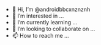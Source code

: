 - 👋 Hi, I’m @androidbbcxnznznh
- 👀 I’m interested in ...
- 🌱 I’m currently learning ...
- 💞️ I’m looking to collaborate on ...
- 📫 How to reach me ...

<!---
androidbbcxnznznh/androidbbcxnznznh is a ✨ special ✨ repository because its `README.md` (this file) appears on your GitHub profile.
You can click the Preview link to take a look at your changes.
--->
